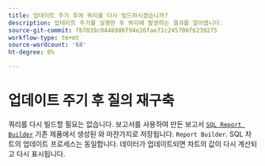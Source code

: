 ```yaml
---
title: 업데이트 주기 후에 쿼리를 다시 빌드하시겠습니까?
description: 업데이트 주기를 실행한 후 쿼리에 발생하는 결과를 알아봅니다.
source-git-commit: fb7039c0448986f94e26fae71c245706f6239275
workflow-type: tm+mt
source-wordcount: '68'
ht-degree: 0%

---
```


# 업데이트 주기 후 질의 재구축

쿼리를 다시 빌드할 필요는 없습니다. 보고서를 사용하여 만든 보고서 [`SQL Report Builder`](../dev-reports/sql-rpt-bldr.md) 기존 제품에서 생성된 와 마찬가지로 저장됩니다. `Report Builder`. SQL 차트의 업데이트 프로세스는 동일합니다. 데이터가 업데이트되면 차트의 값이 다시 계산되고 다시 표시됩니다.
